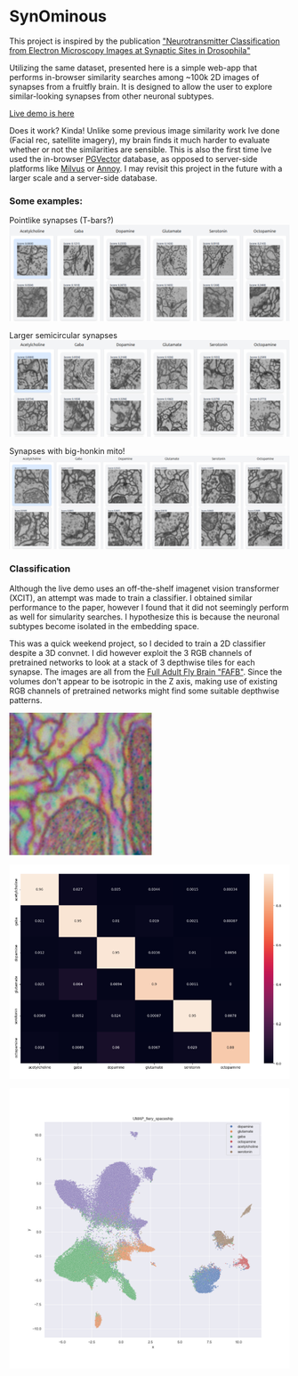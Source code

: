 # SynOminous

This project is inspired by the publication ["Neurotransmitter Classification from Electron Microscopy Images at Synaptic Sites in Drosophila"](https://www.biorxiv.org/content/10.1101/2020.06.12.148775v2)

Utilizing the same dataset, presented here is a simple web-app that performs in-browser similarity searches among ~100k 2D images of synapses from a fruitfly brain. It is designed to allow the user to explore similar-looking synapses from other neuronal subtypes.

[Live demo is here](https://cjmielke.github.io/synominous/vectorsearch.html)

Does it work? Kinda! Unlike some previous image similarity work Ive done (Facial rec, satellite imagery), my brain finds it much harder to evaluate whether or not the similarities are sensible. This is also the first time Ive used the in-browser [PGVector](https://github.com/pgvector/pgvector) database, as opposed to server-side platforms like [Milvus](https://github.com/milvus-io/milvus) or [Annoy](https://github.com/spotify/annoy). I may revisit this project in the future with a larger scale and a server-side database.

### Some examples:

Pointlike synapses (T-bars?)
![pointlike](img/pointlike.png)

Larger semicircular synapses
![semicircular](img/semicircular.png)

Synapses with big-honkin mito!
![semicircular](img/humungous_mito.png)


### Classification

Although the live demo uses an off-the-shelf imagenet vision transformer (XCIT), an attempt was made to train a classifier. I obtained similar performance to the paper, however I found that it did not seemingly perform as well for simularity searches. I hypothesize this is because the neuronal subtypes become isolated in the embedding space.

This was a quick weekend project, so I decided to train a 2D classifier despite a 3D convnet. I did however exploit the 3 RGB channels of pretrained networks to look at a stack of 3 depthwise tiles for each synapse. The images are all from the [Full Adult Fly Brain "FAFB"](https://flyconnecto.me/2023/10/18/we-mapped-the-full-adult-fly-brain/). Since the volumes don't appear to be isotropic in the Z axis, making use of existing RGB channels of pretrained networks might find some suitable depthwise patterns.

![color_tile](./img/19430040.png)

![confusion matrix](./img/cm.png)

![UMAP](./img/umaps/UMAP_fiery_spaceship.png)


